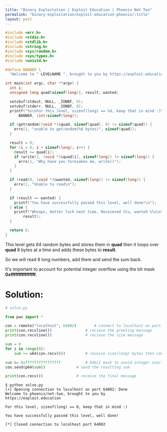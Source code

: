 ```yaml
---
title: "Binary Exploitation | Exploit Education | Phoenix Net Two"
permalink: "binary-exploitation/exploit-education-phoenix/:title"
layout: post
---
```



```c
#include <err.h>
#include <stdio.h>
#include <stdlib.h>
#include <string.h>
#include <sys/random.h>
#include <sys/types.h>
#include <unistd.h>

#define BANNER \
  "Welcome to " LEVELNAME ", brought to you by https://exploit.education"

int main(int argc, char **argv) {
  int i;
  unsigned long quad[sizeof(long)], result, wanted;

  setvbuf(stdout, NULL, _IONBF, 0);
  setvbuf(stderr, NULL, _IONBF, 0);
  printf("%s\nFor this level, sizeof(long) == %d, keep that in mind :)\n",
      BANNER, (int)sizeof(long));

  if (getrandom((void *)&quad, sizeof(quad), 0) != sizeof(quad)) {
    errx(1, "unable to getrandom(%d bytes)", sizeof(quad));
  }

  result = 0;
  for (i = 0; i < sizeof(long); i++) {
    result += quad[i];
    if (write(1, (void *)&quad[i], sizeof(long)) != sizeof(long)) {
      errx(1, "Why have you foresaken me, write()");
    }
  }

  if (read(0, (void *)&wanted, sizeof(long)) != sizeof(long)) {
    errx(1, "Unable to read\n");
  }

  if (result == wanted) {
    printf("You have successfully passed this level, well done!\n");
  } else {
    printf("Whoops, better luck next time. Receieved %lu, wanted %lu\n", wanted,
        result);
  }

  return 0;
}
```

This level gets 64 random bytes and stores them in **quad** then it loops over **quad** 8 bytes at a time and adds these bytes to **result**.

So we will read 8 long numbers, add them and send the sum back.

 It's important to account for potential integer overflow using the bit mask **0xffffffffffffffff**.

# Solution:

```python
# solve.py

from pwn import *

con = remote("localhost", 64002)		# connect to localhost on port 64002
print(con.recvline())				# recieve the greeting message
print(con.recvline())				# recieve the size message

sum = 0
for i in range(8):
	sum += u64(con.recv(8))			# receive size(long) bytes then convert to long number

sum &= 0xffffffffffffffff			# 64bit mask to avoid integer overflow 
con.send(p64(sum))				# send the resulting sum

print(con.recv())				# receive the final message
```

```
$ python solve.py 
[+] Opening connection to localhost on port 64002: Done
Welcome to phoenix/net-two, brought to you by https://exploit.education

For this level, sizeof(long) == 8, keep that in mind :)

You have successfully passed this level, well done!

[*] Closed connection to localhost port 64002
```

